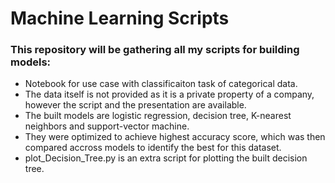 # Machine Learning Scripts
### This repository will be gathering all my scripts for building models:
  * Notebook for use case with classificaiton task of categorical data. 
  * The data itself is not provided as it is a private property of a company, however the script and the presentation are available.
  * The built models are logistic regression, decision tree, K-nearest neighbors and support-vector machine. 
  * They were optimized to achieve highest accuracy score, which was then compared accross models to identify the best for this dataset.
  * plot_Decision_Tree.py is an extra script for plotting the built decision tree.
